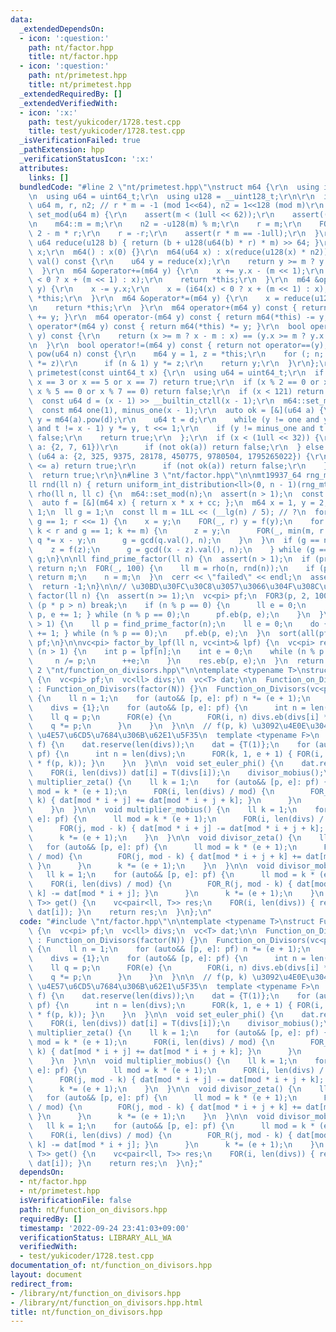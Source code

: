 ```yaml
---
data:
  _extendedDependsOn:
  - icon: ':question:'
    path: nt/factor.hpp
    title: nt/factor.hpp
  - icon: ':question:'
    path: nt/primetest.hpp
    title: nt/primetest.hpp
  _extendedRequiredBy: []
  _extendedVerifiedWith:
  - icon: ':x:'
    path: test/yukicoder/1728.test.cpp
    title: test/yukicoder/1728.test.cpp
  _isVerificationFailed: true
  _pathExtension: hpp
  _verificationStatusIcon: ':x:'
  attributes:
    links: []
  bundledCode: "#line 2 \"nt/primetest.hpp\"\nstruct m64 {\r\n  using i64 = int64_t;\r\
    \n  using u64 = uint64_t;\r\n  using u128 = __uint128_t;\r\n\r\n  inline static\
    \ u64 m, r, n2; // r * m = -1 (mod 1<<64), n2 = 1<<128 (mod m)\r\n  static void\
    \ set_mod(u64 m) {\r\n    assert(m < (1ull << 62));\r\n    assert((m & 1) == 1);\r\
    \n    m64::m = m;\r\n    n2 = -u128(m) % m;\r\n    r = m;\r\n    FOR(_, 5) r *=\
    \ 2 - m * r;\r\n    r = -r;\r\n    assert(r * m == -1ull);\r\n  }\r\n  static\
    \ u64 reduce(u128 b) { return (b + u128(u64(b) * r) * m) >> 64; }\r\n\r\n  u64\
    \ x;\r\n  m64() : x(0) {}\r\n  m64(u64 x) : x(reduce(u128(x) * n2)){};\r\n  u64\
    \ val() const {\r\n    u64 y = reduce(x);\r\n    return y >= m ? y - m : y;\r\n\
    \  }\r\n  m64 &operator+=(m64 y) {\r\n    x += y.x - (m << 1);\r\n    x = (i64(x)\
    \ < 0 ? x + (m << 1) : x);\r\n    return *this;\r\n  }\r\n  m64 &operator-=(m64\
    \ y) {\r\n    x -= y.x;\r\n    x = (i64(x) < 0 ? x + (m << 1) : x);\r\n    return\
    \ *this;\r\n  }\r\n  m64 &operator*=(m64 y) {\r\n    x = reduce(u128(x) * y.x);\r\
    \n    return *this;\r\n  }\r\n  m64 operator+(m64 y) const { return m64(*this)\
    \ += y; }\r\n  m64 operator-(m64 y) const { return m64(*this) -= y; }\r\n  m64\
    \ operator*(m64 y) const { return m64(*this) *= y; }\r\n  bool operator==(m64\
    \ y) const {\r\n    return (x >= m ? x - m : x) == (y.x >= m ? y.x - m : y.x);\r\
    \n  }\r\n  bool operator!=(m64 y) const { return not operator==(y); }\r\n  m64\
    \ pow(u64 n) const {\r\n    m64 y = 1, z = *this;\r\n    for (; n; n >>= 1, z\
    \ *= z)\r\n      if (n & 1) y *= z;\r\n    return y;\r\n  }\r\n};\r\n\r\nbool\
    \ primetest(const uint64_t x) {\r\n  using u64 = uint64_t;\r\n  if (x == 2 or\
    \ x == 3 or x == 5 or x == 7) return true;\r\n  if (x % 2 == 0 or x % 3 == 0 or\
    \ x % 5 == 0 or x % 7 == 0) return false;\r\n  if (x < 121) return x > 1;\r\n\
    \  const u64 d = (x - 1) >> __builtin_ctzll(x - 1);\r\n  m64::set_mod(x);\r\n\
    \  const m64 one(1), minus_one(x - 1);\r\n  auto ok = [&](u64 a) {\r\n    auto\
    \ y = m64(a).pow(d);\r\n    u64 t = d;\r\n    while (y != one and y != minus_one\
    \ and t != x - 1) y *= y, t <<= 1;\r\n    if (y != minus_one and t % 2 == 0) return\
    \ false;\r\n    return true;\r\n  };\r\n  if (x < (1ull << 32)) {\r\n    for (u64\
    \ a: {2, 7, 61})\r\n      if (not ok(a)) return false;\r\n  } else {\r\n    for\
    \ (u64 a: {2, 325, 9375, 28178, 450775, 9780504, 1795265022}) {\r\n      if (x\
    \ <= a) return true;\r\n      if (not ok(a)) return false;\r\n    }\r\n  }\r\n\
    \  return true;\r\n}\n#line 3 \"nt/factor.hpp\"\n\nmt19937_64 rng_mt{random_device{}()};\n\
    ll rnd(ll n) { return uniform_int_distribution<ll>(0, n - 1)(rng_mt); }\n\nll\
    \ rho(ll n, ll c) {\n  m64::set_mod(n);\n  assert(n > 1);\n  const m64 cc(c);\n\
    \  auto f = [&](m64 x) { return x * x + cc; };\n  m64 x = 1, y = 2, z = 1, q =\
    \ 1;\n  ll g = 1;\n  const ll m = 1LL << (__lg(n) / 5); // ?\n  for (ll r = 1;\
    \ g == 1; r <<= 1) {\n    x = y;\n    FOR(_, r) y = f(y);\n    for (ll k = 0;\
    \ k < r and g == 1; k += m) {\n      z = y;\n      FOR(_, min(m, r - k)) y = f(y),\
    \ q *= x - y;\n      g = gcd(q.val(), n);\n    }\n  }\n  if (g == n) do {\n  \
    \    z = f(z);\n      g = gcd((x - z).val(), n);\n    } while (g == 1);\n  return\
    \ g;\n}\n\nll find_prime_factor(ll n) {\n  assert(n > 1);\n  if (primetest(n))\
    \ return n;\n  FOR(_, 100) {\n    ll m = rho(n, rnd(n));\n    if (primetest(m))\
    \ return m;\n    n = m;\n  }\n  cerr << \"failed\" << endl;\n  assert(false);\n\
    \  return -1;\n}\n\n// \u30BD\u30FC\u30C8\u3057\u3066\u304F\u308C\u308B\nvc<pi>\
    \ factor(ll n) {\n  assert(n >= 1);\n  vc<pi> pf;\n  FOR3(p, 2, 100) {\n    if\
    \ (p * p > n) break;\n    if (n % p == 0) {\n      ll e = 0;\n      do { n /=\
    \ p, e += 1; } while (n % p == 0);\n      pf.eb(p, e);\n    }\n  }\n  while (n\
    \ > 1) {\n    ll p = find_prime_factor(n);\n    ll e = 0;\n    do { n /= p, e\
    \ += 1; } while (n % p == 0);\n    pf.eb(p, e);\n  }\n  sort(all(pf));\n  return\
    \ pf;\n}\n\nvc<pi> factor_by_lpf(ll n, vc<int>& lpf) {\n  vc<pi> res;\n  while\
    \ (n > 1) {\n    int p = lpf[n];\n    int e = 0;\n    while (n % p == 0) {\n \
    \     n /= p;\n      ++e;\n    }\n    res.eb(p, e);\n  }\n  return res;\n}\n#line\
    \ 2 \"nt/function_on_divisors.hpp\"\n\ntemplate <typename T>\nstruct Function_on_Divisors\
    \ {\n  vc<pi> pf;\n  vc<ll> divs;\n  vc<T> dat;\n\n  Function_on_Divisors(ll N)\
    \ : Function_on_Divisors(factor(N)) {}\n  Function_on_Divisors(vc<pi> pf) : pf(pf)\
    \ {\n    ll n = 1;\n    for (auto&& [p, e]: pf) n *= (e + 1);\n    divs.reserve(n);\n\
    \    divs = {1};\n    for (auto&& [p, e]: pf) {\n      int n = len(divs);\n  \
    \    ll q = p;\n      FOR(e) {\n        FOR(i, n) divs.eb(divs[i] * q);\n    \
    \    q *= p;\n      }\n    }\n  }\n\n  // f(p, k) \u3092\u4E0E\u3048\u308B \u2192\
    \ \u4E57\u6CD5\u7684\u306B\u62E1\u5F35\n  template <typename F>\n  void set_multiplicative(F\
    \ f) {\n    dat.reserve(len(divs));\n    dat = {T(1)};\n    for (auto&& [p, e]:\
    \ pf) {\n      int n = len(divs);\n      FOR(k, 1, e + 1) { FOR(i, n) dat.eb(dat[i]\
    \ * f(p, k)); }\n    }\n  }\n\n  void set_euler_phi() {\n    dat.resize(len(divs));\n\
    \    FOR(i, len(divs)) dat[i] = T(divs[i]);\n    divisor_mobius();\n  }\n\n  void\
    \ multiplier_zeta() {\n    ll k = 1;\n    for (auto&& [p, e]: pf) {\n      ll\
    \ mod = k * (e + 1);\n      FOR(i, len(divs) / mod) {\n        FOR_R(j, mod -\
    \ k) { dat[mod * i + j] += dat[mod * i + j + k]; }\n      }\n      k *= (e + 1);\n\
    \    }\n  }\n\n  void multiplier_mobius() {\n    ll k = 1;\n    for (auto&& [p,\
    \ e]: pf) {\n      ll mod = k * (e + 1);\n      FOR(i, len(divs) / mod) {\n  \
    \      FOR(j, mod - k) { dat[mod * i + j] -= dat[mod * i + j + k]; }\n      }\n\
    \      k *= (e + 1);\n    }\n  }\n\n  void divisor_zeta() {\n    ll k = 1;\n \
    \   for (auto&& [p, e]: pf) {\n      ll mod = k * (e + 1);\n      FOR(i, len(divs)\
    \ / mod) {\n        FOR(j, mod - k) { dat[mod * i + j + k] += dat[mod * i + j];\
    \ }\n      }\n      k *= (e + 1);\n    }\n  }\n\n  void divisor_mobius() {\n \
    \   ll k = 1;\n    for (auto&& [p, e]: pf) {\n      ll mod = k * (e + 1);\n  \
    \    FOR(i, len(divs) / mod) {\n        FOR_R(j, mod - k) { dat[mod * i + j +\
    \ k] -= dat[mod * i + j]; }\n      }\n      k *= (e + 1);\n    }\n  }\n\n  vc<pair<ll,\
    \ T>> get() {\n    vc<pair<ll, T>> res;\n    FOR(i, len(divs)) { res.eb(divs[i],\
    \ dat[i]); }\n    return res;\n  }\n};\n"
  code: "#include \"nt/factor.hpp\"\n\ntemplate <typename T>\nstruct Function_on_Divisors\
    \ {\n  vc<pi> pf;\n  vc<ll> divs;\n  vc<T> dat;\n\n  Function_on_Divisors(ll N)\
    \ : Function_on_Divisors(factor(N)) {}\n  Function_on_Divisors(vc<pi> pf) : pf(pf)\
    \ {\n    ll n = 1;\n    for (auto&& [p, e]: pf) n *= (e + 1);\n    divs.reserve(n);\n\
    \    divs = {1};\n    for (auto&& [p, e]: pf) {\n      int n = len(divs);\n  \
    \    ll q = p;\n      FOR(e) {\n        FOR(i, n) divs.eb(divs[i] * q);\n    \
    \    q *= p;\n      }\n    }\n  }\n\n  // f(p, k) \u3092\u4E0E\u3048\u308B \u2192\
    \ \u4E57\u6CD5\u7684\u306B\u62E1\u5F35\n  template <typename F>\n  void set_multiplicative(F\
    \ f) {\n    dat.reserve(len(divs));\n    dat = {T(1)};\n    for (auto&& [p, e]:\
    \ pf) {\n      int n = len(divs);\n      FOR(k, 1, e + 1) { FOR(i, n) dat.eb(dat[i]\
    \ * f(p, k)); }\n    }\n  }\n\n  void set_euler_phi() {\n    dat.resize(len(divs));\n\
    \    FOR(i, len(divs)) dat[i] = T(divs[i]);\n    divisor_mobius();\n  }\n\n  void\
    \ multiplier_zeta() {\n    ll k = 1;\n    for (auto&& [p, e]: pf) {\n      ll\
    \ mod = k * (e + 1);\n      FOR(i, len(divs) / mod) {\n        FOR_R(j, mod -\
    \ k) { dat[mod * i + j] += dat[mod * i + j + k]; }\n      }\n      k *= (e + 1);\n\
    \    }\n  }\n\n  void multiplier_mobius() {\n    ll k = 1;\n    for (auto&& [p,\
    \ e]: pf) {\n      ll mod = k * (e + 1);\n      FOR(i, len(divs) / mod) {\n  \
    \      FOR(j, mod - k) { dat[mod * i + j] -= dat[mod * i + j + k]; }\n      }\n\
    \      k *= (e + 1);\n    }\n  }\n\n  void divisor_zeta() {\n    ll k = 1;\n \
    \   for (auto&& [p, e]: pf) {\n      ll mod = k * (e + 1);\n      FOR(i, len(divs)\
    \ / mod) {\n        FOR(j, mod - k) { dat[mod * i + j + k] += dat[mod * i + j];\
    \ }\n      }\n      k *= (e + 1);\n    }\n  }\n\n  void divisor_mobius() {\n \
    \   ll k = 1;\n    for (auto&& [p, e]: pf) {\n      ll mod = k * (e + 1);\n  \
    \    FOR(i, len(divs) / mod) {\n        FOR_R(j, mod - k) { dat[mod * i + j +\
    \ k] -= dat[mod * i + j]; }\n      }\n      k *= (e + 1);\n    }\n  }\n\n  vc<pair<ll,\
    \ T>> get() {\n    vc<pair<ll, T>> res;\n    FOR(i, len(divs)) { res.eb(divs[i],\
    \ dat[i]); }\n    return res;\n  }\n};"
  dependsOn:
  - nt/factor.hpp
  - nt/primetest.hpp
  isVerificationFile: false
  path: nt/function_on_divisors.hpp
  requiredBy: []
  timestamp: '2022-09-24 23:41:03+09:00'
  verificationStatus: LIBRARY_ALL_WA
  verifiedWith:
  - test/yukicoder/1728.test.cpp
documentation_of: nt/function_on_divisors.hpp
layout: document
redirect_from:
- /library/nt/function_on_divisors.hpp
- /library/nt/function_on_divisors.hpp.html
title: nt/function_on_divisors.hpp
---
```

